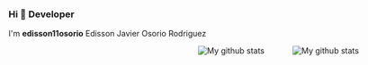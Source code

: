### Hi 👋 Developer

I'm **edisson11osorio** Edisson Javier Osorio Rodriguez

<div style="display: flex;width: 100vw; flex-wrap: wrap; justify-content:center;gap: 25px;">
<img align="center" src="https://github-readme-stats.vercel.app/api?username=edisson11osorio&theme=vue&show_icons=true" alt="My github stats" />
<br/>
<br/>
<br/>
<img align="center" src="https://github-readme-stats.vercel.app/api/top-langs/?username=edisson11osorio&layout=compact&theme=vue&langs_count=6" alt="My github stats"/>
</div>
